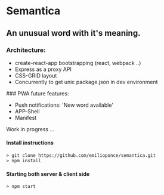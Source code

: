 # Semantica

## An unusual word with it's meaning.

### Architecture:

* create-react-app bootstrapping (react, webpack ..)
* Express as a proxy API
* CSS-GRID layout
* Concurrently to get unic package.json in dev environment

### PWA future features:

* Push notifications: 'New word available'
* APP-Shell
* Manifest


Work in progress ...



#### Install instructions
```shell
> git clone https://github.com/emilioponce/semantica.git
> npm install
```

#### Starting both server & client side
```shell
> npm start
```
